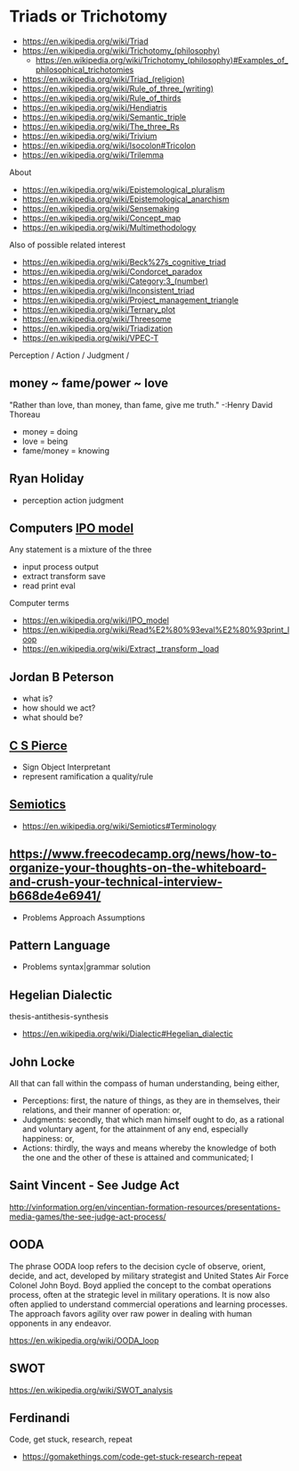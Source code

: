 
# Triads or Trichotomy

* https://en.wikipedia.org/wiki/Triad
* https://en.wikipedia.org/wiki/Trichotomy_(philosophy)
	* https://en.wikipedia.org/wiki/Trichotomy_(philosophy)#Examples_of_philosophical_trichotomies
* https://en.wikipedia.org/wiki/Triad_(religion)
* https://en.wikipedia.org/wiki/Rule_of_three_(writing)
* https://en.wikipedia.org/wiki/Rule_of_thirds
* https://en.wikipedia.org/wiki/Hendiatris
* https://en.wikipedia.org/wiki/Semantic_triple
* https://en.wikipedia.org/wiki/The_three_Rs
* https://en.wikipedia.org/wiki/Trivium
* https://en.wikipedia.org/wiki/Isocolon#Tricolon
* https://en.wikipedia.org/wiki/Trilemma

About

* https://en.wikipedia.org/wiki/Epistemological_pluralism
* https://en.wikipedia.org/wiki/Epistemological_anarchism
* https://en.wikipedia.org/wiki/Sensemaking
* https://en.wikipedia.org/wiki/Concept_map
* https://en.wikipedia.org/wiki/Multimethodology

Also of possible related interest

* https://en.wikipedia.org/wiki/Beck%27s_cognitive_triad
* https://en.wikipedia.org/wiki/Condorcet_paradox
* https://en.wikipedia.org/wiki/Category:3_(number)
* https://en.wikipedia.org/wiki/Inconsistent_triad
* https://en.wikipedia.org/wiki/Project_management_triangle
* https://en.wikipedia.org/wiki/Ternary_plot
* https://en.wikipedia.org/wiki/Threesome
* https://en.wikipedia.org/wiki/Triadization
* https://en.wikipedia.org/wiki/VPEC-T


Perception /  Action / Judgment /

## money ~ fame/power ~ love

"Rather than love, than money, than fame, give me truth." -:Henry David Thoreau

* money = doing
* love = being
* fame/money = knowing

## Ryan Holiday

* perception	action		judgment


## Computers [IPO model]( https://en.wikipedia.org/wiki/IPO_model )

Any statement is a mixture of the three

* input			process		output
* extract		transform	save
* read			print 		eval


Computer terms

* https://en.wikipedia.org/wiki/IPO_model
* https://en.wikipedia.org/wiki/Read%E2%80%93eval%E2%80%93print_loop
* https://en.wikipedia.org/wiki/Extract,_transform,_load



## Jordan B Peterson

* what is?
* how should we act?
* what should be?


## [C S Pierce]( https://en.wikipedia.org/wiki/Charles_Sanders_Peirce )

* Sign			Object			Interpretant
* represent		ramification	a quality/rule


## [Semiotics]( https://en.wikipedia.org/wiki/Semiotics )

* https://en.wikipedia.org/wiki/Semiotics#Terminology


## https://www.freecodecamp.org/news/how-to-organize-your-thoughts-on-the-whiteboard-and-crush-your-technical-interview-b668de4e6941/

* Problems		Approach		Assumptions


## Pattern Language

* Problems 		syntax|grammar 		solution

## Hegelian Dialectic

thesis-antithesis-synthesis

* https://en.wikipedia.org/wiki/Dialectic#Hegelian_dialectic


## John Locke

All that can fall within the compass of human understanding, being either,

* Perceptions: first, the nature of things, as they are in themselves, their relations, and their manner of operation: or,
* Judgments: secondly, that which man himself ought to do, as a rational and voluntary agent, for the attainment of any end, especially happiness: or,
* Actions: thirdly, the ways and means whereby the knowledge of both the one and the other of these is attained and communicated; I


## Saint Vincent - See Judge Act

http://vinformation.org/en/vincentian-formation-resources/presentations-media-games/the-see-judge-act-process/


## OODA

The phrase OODA loop refers to the decision cycle of observe, orient, decide, and act, developed by military strategist and United States Air Force Colonel John Boyd. Boyd applied the concept to the combat operations process, often at the strategic level in military operations. It is now also often applied to understand commercial operations and learning processes. The approach favors agility over raw power in dealing with human opponents in any endeavor.


https://en.wikipedia.org/wiki/OODA_loop


## SWOT

https://en.wikipedia.org/wiki/SWOT_analysis


## Ferdinandi

Code, get stuck, research, repeat

* https://gomakethings.com/code-get-stuck-research-repeat

